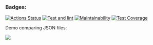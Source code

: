 ### Badges:
[![Actions Status](https://github.com/IvanTheF/frontend-project-46/workflows/hexlet-check/badge.svg)](https://github.com/IvanTheF/frontend-project-46/actions)
[![Test and lint](https://github.com/IvanTheF/frontend-project-46/workflows/main.yml/badge.svg)](https://github.com/IvanTheF/frontend-project-46/actions)
[![Maintainability](https://api.codeclimate.com/v1/badges/f6467a189b9a93adc5fb/maintainability)](https://codeclimate.com/github/IvanTheF/frontend-project-46/maintainability)
[![Test Coverage](https://api.codeclimate.com/v1/badges/f6467a189b9a93adc5fb/test_coverage)](https://codeclimate.com/github/IvanTheF/frontend-project-46/test_coverage)

Demo comparing JSON files:

<a href="https://asciinema.org/a/dOioQyw0wv6JkVIj6klwzJiuU" target="_blank"><img src="https://asciinema.org/a/dOioQyw0wv6JkVIj6klwzJiuU.svg" /></a>


